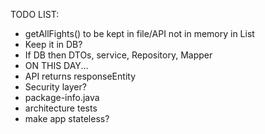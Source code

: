 TODO LIST:
- getAllFights() to be kept in file/API not in memory in List
- Keep it in DB?
- If DB then DTOs, service, Repository, Mapper
- ON THIS DAY...
- API returns responseEntity
- Security layer?
- package-info.java
- architecture tests
- make app stateless?
